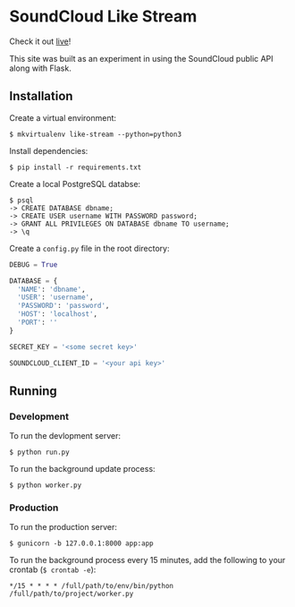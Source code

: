 # SoundCloud Like Stream

Check it out [live](http://soundcloud-likes.willshowell.com)!

This site was built as an experiment in using the SoundCloud public API along 
with Flask.


## Installation

Create a virtual environment:

```
$ mkvirtualenv like-stream --python=python3
```

Install dependencies:

```
$ pip install -r requirements.txt
```

Create a local PostgreSQL databse:

```
$ psql
-> CREATE DATABASE dbname;
-> CREATE USER username WITH PASSWORD password;
-> GRANT ALL PRIVILEGES ON DATABASE dbname TO username;
-> \q
```

Create a `config.py` file in the root directory:

```python
DEBUG = True

DATABASE = {
  'NAME': 'dbname',
  'USER': 'username',
  'PASSWORD': 'password',
  'HOST': 'localhost',
  'PORT': ''
}

SECRET_KEY = '<some secret key>'

SOUNDCLOUD_CLIENT_ID = '<your api key>'
```





## Running

### Development
To run the devlopment server:

```
$ python run.py
```

To run the background update process:

```
$ python worker.py
```

### Production
To run the production server:

```
$ gunicorn -b 127.0.0.1:8000 app:app
```

To run the background process every 15 minutes, add
the following to your crontab (`$ crontab -e`):

```
*/15 * * * * /full/path/to/env/bin/python /full/path/to/project/worker.py
```



